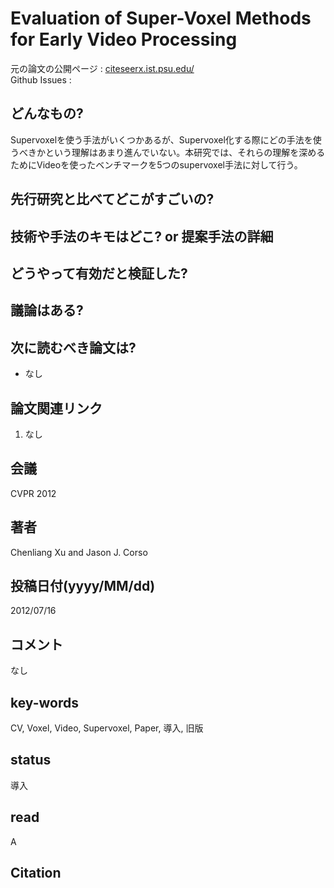 # Evaluation of Super-Voxel Methods for Early Video Processing

元の論文の公開ページ : [citeseerx.ist.psu.edu/](http://citeseerx.ist.psu.edu/viewdoc/download?doi=10.1.1.229.1002&rep=rep1&type=pdf)  
Github Issues : 

## どんなもの?
Supervoxelを使う手法がいくつかあるが、Supervoxel化する際にどの手法を使うべきかという理解はあまり進んでいない。本研究では、それらの理解を深めるためにVideoを使ったベンチマークを5つのsupervoxel手法に対して行う。

## 先行研究と比べてどこがすごいの?

## 技術や手法のキモはどこ? or 提案手法の詳細

## どうやって有効だと検証した?

## 議論はある?

## 次に読むべき論文は?
- なし

## 論文関連リンク
1. なし

## 会議
CVPR 2012

## 著者
Chenliang Xu and Jason J. Corso

## 投稿日付(yyyy/MM/dd)
2012/07/16

## コメント
なし

## key-words
CV, Voxel, Video, Supervoxel, Paper, 導入, 旧版

## status
導入

## read
A

## Citation

